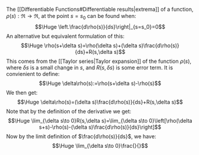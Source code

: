 
The [[Differentiable Functions#Differentiable results|extrema]] of a function, $\rho(s):\Re\to\Re$, at the point $s=s_0$ can be found when:$$\Huge \left.\frac{d\rho(s)}{ds}\right|_{s=s_0}=0$$An alternative but equivalent formulation of this:$$\Huge \rho(s+\delta s)=\rho(\delta s)+(\delta s)\frac{d\rho(s)}{ds}+R(s,\delta s)$$This comes from the [[Taylor series|Taylor expansion]] of the function $\rho(s)$, where $\delta s$ is a small change in $s$, and $R(s,\delta s)$ is some error term. It is convienient to define:$$\Huge \delta\rho(s):=\rho(s+\delta s)-\rho(s)$$We then get:$$\Huge \delta\rho(s)=(\delta s)\frac{d\rho(s)}{ds}+R(s,\delta s)$$Note that by the definition of the derivative we get:$$\Huge \lim_{\delta s\to 0}R(s,\delta s)=\lim_{\delta s\to 0}\left[\rho(\delta s+s)-\rho(s)-(\delta s)\frac{d\rho(s)}{ds}\right]$$Now by the limit definition of $\frac{d\rho(s)}{ds}$, we have:$$\Huge \lim_{\delta s\to 0}\frac{}{}$$